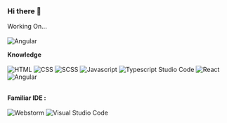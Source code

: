 ### Hi there 👋

Working On... <br/><br/>
<img alt="Angular" src="https://img.shields.io/badge/angular-%23FF2D20.svg?style=for-the-badge&logo=angular&logoColor=white"/>

**Knowledge** <br/><br/> 
<img alt="HTML" src="https://img.shields.io/badge/HTML-%23FA7343.svg?style=for-the-badge&logo=html&logoColor=white"/>
<img alt="CSS" src="https://img.shields.io/badge/css-%23239120.svg?style=for-the-badge&logo=css&logoColor=white"/>
<img alt="SCSS" src="https://img.shields.io/badge/SCSS-5C2D91?style=for-the-badge&logo=scss&logoColor=white" />
<img alt="Javascript" src="https://img.shields.io/badge/javascript-%23F05033.svg?style=for-the-badge&logo=javascript&logoColor=white"/>
<img alt="Typescript Studio Code" src="https://img.shields.io/badge/typescript-0078d7.svg?style=for-the-badge&logo=typescript&logoColor=white"/>
<img alt="React" src="https://img.shields.io/badge/react-%2300f.svg?style=for-the-badge&logo=react&logoColor=white"/>
<img alt="Angular" src="https://img.shields.io/badge/angular-%23FF2D20.svg?style=for-the-badge&logo=angular&logoColor=white"/>

<br/>  **Familiar IDE :** <br/><br/>
<img alt="Webstorm" src="https://img.shields.io/badge/Webstorm-000000.svg?style=for-the-badge&logo=Webstorm&logoColor=white&color=black&labelColor=crimson"/> 
<img alt="Visual Studio Code" src="https://img.shields.io/badge/VisualStudioCode-0078d7.svg?style=for-the-badge&logo=visual-studio-code&logoColor=white"/>

